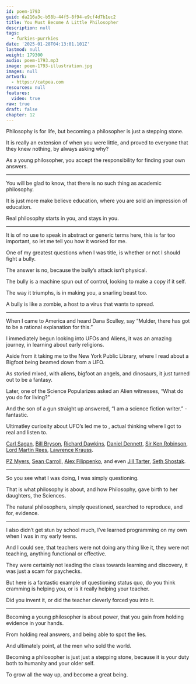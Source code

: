 ```yaml
---
id: poem-1793
guid: da216a3c-b58b-44f5-8f94-e9cf4d7b1ec2
title: You Must Become A Little Philosopher
description: null
tags:
  - furkies-purrkies
date: '2025-01-28T04:13:01.101Z'
lastmod: null
weight: 179300
audio: poem-1793.mp3
image: poem-1793-illustration.jpg
images: null
artwork:
  - https://catpea.com
resources: null
features:
  video: true
raw: true
draft: false
chapter: 12
---
```


Philosophy is for life,
but becoming a philosopher is just a stepping stone.

It is really an extension of when you were little,
and proved to everyone that they knew nothing, by always asking why?

As a young philosopher,
you accept the responsibility for finding your own answers.

---

You will be glad to know,
that there is no such thing as academic philosophy.

It is just more make believe education,
where you are sold an impression of education.

Real philosophy starts in you,
and stays in you.

---

It is of no use to speak in abstract or generic terms here,
this is far too important, so let me tell you how it worked for me.

One of my greatest questions when I was title,
is whether or not I should fight a bully.

The answer is no,
because the bully’s attack isn’t physical.

The bully is a machine spun out of control,
looking to make a copy if it self.

The way it triumphs,
is in making you, a snarling beast too.

A bully is like a zombie,
a host to a virus that wants to spread.

---

When I came to America and heard Dana Sculley,
say “Mulder, there has got to be a rational explanation for this.”

I immediately begun looking into UFOs and Aliens,
it was an amazing journey, in learning about early religions.

Aside from it taking me to the New York Public Library,
where I read about a Bigfoot being beamed down from a UFO.

As storied mixed, with aliens, bigfoot an angels, and dinosaurs,
it just turned out to be a fantasy.

Later, one of the Science Popularizes asked an Alien witnesses,
“What do you do for living?”

And the son of a gun straight up answered,
“I am a science fiction writer.” - fantastic.

Ultimatley curiosity about UFO’s led me to ,
actual thinking where I got to real and listen to.

[Carl Sagan], [Bill Bryson], [Richard Dawkins], [Daniel Dennett], [Sir Ken Robinson],
[Lord Martin Rees], [Lawrence Krauss].

[PZ Myers], [Sean Carroll], [Alex Filippenko],
and even [Jill Tarter], [Seth Shostak].

---

So you see what I was doing,
I was simply questioning.

That is what philosophy is about,
and how Philosophy, gave birth to her daughters, the Sciences.

The natural philosophers,
simply questioned, searched to reproduce, and for, evidence.

---

I also didn’t get stun by school much,
I’ve learned programming on my own when I was in my early teens.

And I could see, that teachers were not doing any thing like it,
they were not teaching, anything functional or effective.

They were certainly not leading the class towards learning and discovery,
it was just a scam for paychecks.

But here is a fantastic example of questioning status quo,
do you think cramming is helping you, or is it really helping your teacher.

Did you invent it,
or did the teacher cleverly forced you into it.

---

Becoming a young philosopher is about power,
that you gain from holding evidence in your hands.

From holding real answers,
and being able to spot the lies.

And ultimately point,
at the men who sold the world.

Becoming a philosopher is just just a stepping stone,
because it is your duty both to humanity and your older self.

To grow all the way up,
and become a great being.

[Carl Sagan]: https://www.youtube.com/results?search_query=Carl+Sagan
[Bill Bryson]: https://www.youtube.com/results?search_query=Bill+Bryson
[Richard Dawkins]: https://www.youtube.com/results?search_query=Richard+Dawkins
[Daniel Dennett]: https://www.youtube.com/results?search_query=Dan+Dennett
[Sir Ken Robinson]: https://www.youtube.com/results?search_query=Sir+Ken+Robinson
[Lord Martin Rees]: https://www.youtube.com/results?search_query=Lord+Martin+Rees
[Lawrence Krauss]: https://www.youtube.com/results?search_query=Lawrence+Krauss
[PZ Myers]: https://www.youtube.com/results?search_query=PZ+Myers
[Sean Carroll]: https://www.youtube.com/results?search_query=Sean+Carroll
[Alex Filippenko]: https://www.youtube.com/results?search_query=Alex+Filippenko
[Jill Tarter]: https://www.youtube.com/results?search_query=Jill+Tarter
[Seth Shostak]: https://www.youtube.com/results?search_query=Seth+Shostak
